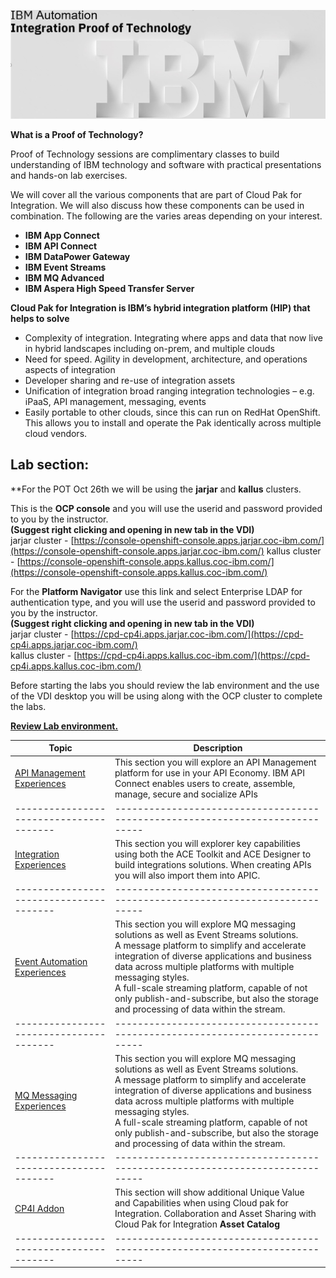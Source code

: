 [//]:![](images\image1a.png)

![](images\2022-06-10_21-53-04.jpg)

**What is a Proof of Technology?**

Proof of Technology sessions are complimentary classes to build
understanding of IBM technology and software with practical
presentations and hands-on lab exercises. 

We will cover all the various components that are part of Cloud Pak for Integration. We will also discuss how these components can be used in combination. The following are the varies areas depending on your interest.

*  **IBM App Connect**
*  **IBM API Connect**
*  **IBM DataPower Gateway**
*  **IBM Event Streams**
*  **IBM MQ Advanced**
*  **IBM Aspera High Speed Transfer Server**


**Cloud Pak for Integration is IBM’s hybrid integration platform (HIP) that helps to solve**
- Complexity of integration. Integrating where apps and data that now live in hybrid landscapes including on-prem, and multiple clouds
- Need for speed. Agility in development, architecture, and operations aspects of integration
- Developer sharing and re-use of integration assets
- Unification of integration broad ranging integration technologies – e.g. iPaaS, API management, messaging, events
- Easily portable to other clouds, since this can run on RedHat OpenShift. This allows you to install and operate the Pak identically across multiple cloud vendors.  

## Lab section:

**For the POT Oct 26th we will be using the **jarjar** and **kallus** clusters. 

This is the **OCP console** and you will use the userid and password provided to you by the instructor. <br>**(Suggest right clicking and opening in new tab in the VDI)**<br>
jarjar cluster - 
[https://console-openshift-console.apps.jarjar.coc-ibm.com/](https://console-openshift-console.apps.jarjar.coc-ibm.com/)
kallus cluster - 
[https://console-openshift-console.apps.kallus.coc-ibm.com/](https://console-openshift-console.apps.kallus.coc-ibm.com/)

For the **Platform Navigator** use this link and select Enterprise LDAP for authentication type, and you will use the userid and password provided to you by the instructor. <br>**(Suggest right clicking and opening in new tab in the VDI)**<br>
jarjar cluster -
[https://cpd-cp4i.apps.jarjar.coc-ibm.com/](https://cpd-cp4i.apps.jarjar.coc-ibm.com/)<br>
kallus cluster -
[https://cpd-cp4i.apps.kallus.coc-ibm.com/](https://cpd-cp4i.apps.kallus.coc-ibm.com/)


Before starting the labs you should review the lab environment and the use of the VDI desktop you will be using along with the OCP cluster to complete the labs.<br>

**[Review Lab environment.](Setup/VDI-overview/index.md)**



|  Topic                                | Description                                                                
|---------------------------------------|-----------------------------------------------------------------------------|
| [API Management Experiences](APIC-labs/ReadMe.md)          | This section you will explore an API Management platform for use in your API Economy. IBM API Connect enables users to create, assemble, manage, secure and socialize APIs  
|---------------------------------------|-----------------------------------------------------------------------------|   
| [Integration Experiences](Integration/index.md)         | This section you will explorer key capabilities using both the ACE Toolkit and ACE Designer to build integrations solutions.  When creating APIs you will also import them into APIC.
|---------------------------------------|-----------------------------------------------------------------------------|     
| [Event Automation Experiences](Kafka/index.md)          | This section you will explore MQ messaging solutions as well as Event Streams solutions. <BR> A message platform to simplify and accelerate integration of diverse applications and business data across multiple platforms with multiple messaging styles.<br> A full-scale streaming platform, capable of not only publish-and-subscribe, but also the storage and processing of data within the stream.  
|---------------------------------------|-----------------------------------------------------------------------------|
| [MQ Messaging Experiences](MQ/index.md)          | This section you will explore MQ messaging solutions as well as Event Streams solutions. <BR> A message platform to simplify and accelerate integration of diverse applications and business data across multiple platforms with multiple messaging styles.<br> A full-scale streaming platform, capable of not only publish-and-subscribe, but also the storage and processing of data within the stream.  
|---------------------------------------|-----------------------------------------------------------------------------|     
| [CP4I Addon](Add-on/index.md)         | This section will show additional Unique Value and Capabilities when using Cloud pak for Integration. Collaboration and Asset Sharing with Cloud Pak for Integration **Asset Catalog**
|---------------------------------------|-----------------------------------------------------------------------------| 


<!--- <[ACE Toolkit Labs](ACE-toolkit-labs/index.md) > -->
<!--- <[Event Endpoint Labs](Event_EndPoint/index.md) > -->
<!--- <[Aspera Labs](Aspera/index.md) > -->
